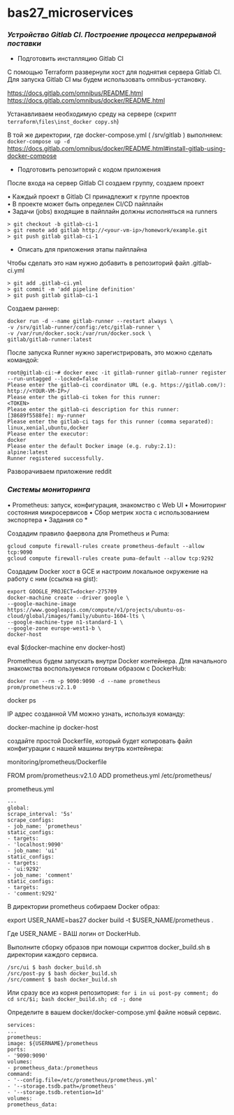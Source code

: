 # bas27_microservices

### _Устройство Gitlab CI. Построение процесса непрерывной поставки_


- Подготовить инсталляцию Gitlab CI

С помощью Terraform развернули хост для поднятия сервера Gitlab CI.\
Для запуска Gitlab CI мы будем использовать omnibus-установку.

https://docs.gitlab.com/omnibus/README.html \
https://docs.gitlab.com/omnibus/docker/README.html

Устанавливаем необходимую среду на сервере (скрипт `terraform\files\inst_docker copy.sh`)

В той же директории, где docker-compose.yml ( /srv/gitlab ) выполняем: `docker-compose up -d`
https://docs.gitlab.com/omnibus/docker/README.html#install-gitlab-using-docker-compose

- Подготовить репозиторий с кодом приложения

После входа на сервер Gitlab CI создаем группу, создаем проект

• Каждый проект в Gitlab CI принадлежит к группе проектов \
• В проекте может быть определен CI/CD пайплайн \
• Задачи (jobs) входящие в пайплайн должны исполняться на runners

```
> git checkout -b gitlab-ci-1
> git remote add gitlab http://<your-vm-ip>/homework/example.git
> git push gitlab gitlab-ci-1
```

- Описать для приложения этапы пайплайна

Чтобы сделать это нам нужно добавить в репозиторий файл .gitlab-ci.yml

```
> git add .gitlab-ci.yml
> git commit -m 'add pipeline definition'
> git push gitlab gitlab-ci-1
```

Создаем раннер:
```
docker run -d --name gitlab-runner --restart always \
-v /srv/gitlab-runner/config:/etc/gitlab-runner \
-v /var/run/docker.sock:/var/run/docker.sock \
gitlab/gitlab-runner:latest
```
После запуска Runner нужно зарегистрировать, это можно сделать командой:
```
root@gitlab-ci:~# docker exec -it gitlab-runner gitlab-runner register --run-untagged --locked=false
Please enter the gitlab-ci coordinator URL (e.g. https://gitlab.com/):
http://<YOUR-VM-IP>/
Please enter the gitlab-ci token for this runner:
<TOKEN>
Please enter the gitlab-ci description for this runner:
[38689f5588fe]: my-runner
Please enter the gitlab-ci tags for this runner (comma separated):
linux,xenial,ubuntu,docker
Please enter the executor:
docker
Please enter the default Docker image (e.g. ruby:2.1):
alpine:latest
Runner registered successfully.
```

Разворачиваем приложение reddit

### _Системы мониторинга_

• Prometheus: запуск, конфигурация, знакомство с Web UI
• Мониторинг состояния микросервисов
• Сбор метрик хоста с использованием экспортера
• Задания со *

Создадим правило фаервола для Prometheus и Puma:
```
gcloud compute firewall-rules create prometheus-default --allow tcp:9090
gcloud compute firewall-rules create puma-default --allow tcp:9292
```

Создадим Docker хост в GCE и настроим локальное окружение на работу с ним
(ссылка на gist):
```
export GOOGLE_PROJECT=docker-275709
docker-machine create --driver google \
--google-machine-image https://www.googleapis.com/compute/v1/projects/ubuntu-os-cloud/global/images/family/ubuntu-1604-lts \
--google-machine-type n1-standard-1 \
--google-zone europe-west1-b \
docker-host
```
eval $(docker-machine env docker-host)

Prometheus будем запускать внутри Docker контейнера. Для начального знакомства воспользуемся готовым образом с DockerHub:

`docker run --rm -p 9090:9090 -d --name prometheus prom/prometheus:v2.1.0`

docker ps

IP адрес созданной VM можно узнать, используя команду:

docker-machine ip docker-host

создайте простой Dockerfile, который будет копировать файл конфигурации с нашей машины внутрь контейнера:

monitoring/prometheus/Dockerfile

FROM prom/prometheus:v2.1.0
ADD prometheus.yml /etc/prometheus/

prometheus.yml
```
---
global:
scrape_interval: '5s'
scrape_configs:
- job_name: 'prometheus'
static_configs:
- targets:
- 'localhost:9090'
- job_name: 'ui'
static_configs:
- targets:
- 'ui:9292'
- job_name: 'comment'
static_configs:
- targets:
- 'comment:9292'
```

В директории prometheus собираем Docker образ:

export USER_NAME=bas27
docker build -t $USER_NAME/prometheus .

Где USER_NAME - ВАШ логин от DockerHub.

Выполните сборку образов при помощи скриптов docker_build.sh в директории каждого сервиса.
```
/src/ui $ bash docker_build.sh
/src/post-py $ bash docker_build.sh
/src/comment $ bash docker_build.sh
```
Или сразу все из корня репозитория:
`for i in ui post-py comment; do cd src/$i; bash docker_build.sh; cd -; done`

Определите в вашем
docker/docker-compose.yml файле новый сервис.
```
services:
...
prometheus:
image: ${USERNAME}/prometheus
ports:
- '9090:9090'
volumes:
- prometheus_data:/prometheus
command:
- '--config.file=/etc/prometheus/prometheus.yml'
- '--storage.tsdb.path=/prometheus'
- '--storage.tsdb.retention=1d'
volumes:
prometheus_data:
```
